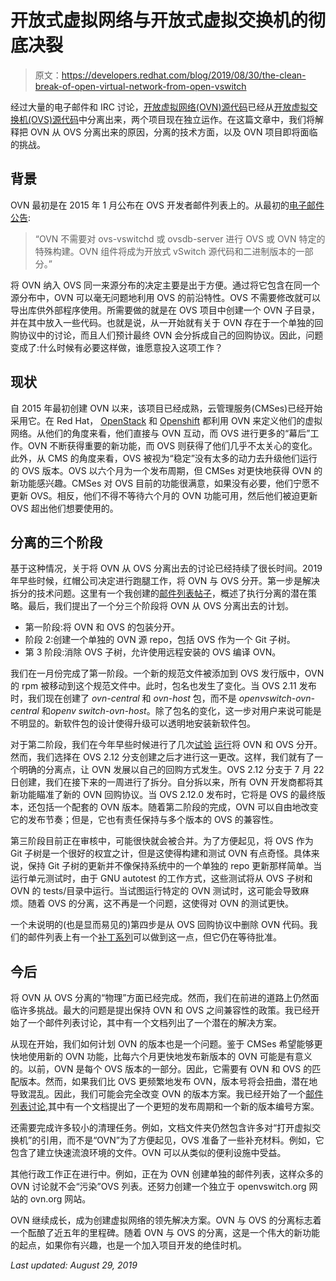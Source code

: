 # 开放式虚拟网络与开放式虚拟交换机的彻底决裂

> 原文：<https://developers.redhat.com/blog/2019/08/30/the-clean-break-of-open-virtual-network-from-open-vswitch>

经过大量的电子邮件和 IRC 讨论，[开放虚拟网络(OVN)源代码](https://github.com/ovn-org/ovn)已经从[开放虚拟交换机(OVS)源代码](https://github.com/openvswitch/ovs)中分离出来，两个项目现在独立运作。在这篇文章中，我们将解释把 OVN 从 OVS 分离出来的原因，分离的技术方面，以及 OVN 项目即将面临的挑战。

## 背景

OVN 最初是在 2015 年 1 月公布在 OVS 开发者邮件列表上的。从最初的[电子邮件公告](https://mail.openvswitch.org/pipermail/ovs-dev/2015-January/293922.html):

> “OVN 不需要对 ovs-vswitchd 或 ovsdb-server 进行 OVS 或 OVN 特定的特殊构建。OVN 组件将成为开放式 vSwitch 源代码和二进制版本的一部分。”

将 OVN 纳入 OVS 同一来源分布的决定主要是出于方便。通过将它包含在同一个源分布中，OVN 可以毫无问题地利用 OVS 的前沿特性。OVS 不需要修改就可以导出库供外部程序使用。所需要做的就是在 OVS 项目中创建一个 OVN 子目录，并在其中放入一些代码。也就是说，从一开始就有关于 OVN 存在于一个单独的回购协议中的讨论，而且人们预计最终 OVN 会分拆成自己的回购协议。因此，问题变成了:什么时候有必要这样做，谁愿意投入这项工作？

## 现状

自 2015 年最初创建 OVN 以来，该项目已经成熟，云管理服务(CMSes)已经开始采用它。在 Red Hat， [OpenStack](https://www.openstack.org/) 和 [Openshift](https://developers.redhat.com/openshift/) 都利用 OVN 来定义他们的虚拟网络。从他们的角度来看，他们直接与 OVN 互动，而 OVS 进行更多的“幕后”工作。OVN 不断获得重要的新功能，而 OVS 则获得了他们几乎不太关心的变化。此外，从 CMS 的角度来看，OVS 被视为“稳定”没有太多的动力去升级他们运行的 OVS 版本。OVS 以六个月为一个发布周期，但 CMSes 对更快地获得 OVN 的新功能感兴趣。CMSes 对 OVS 目前的功能很满意，如果没有必要，他们宁愿不更新 OVS。相反，他们不得不等待六个月的 OVN 功能可用，然后他们被迫更新 OVS 超出他们想要使用的。

## 分离的三个阶段

基于这种情况，关于将 OVN 从 OVS 分离出去的讨论已经持续了很长时间。2019 年早些时候，红帽公司决定进行跑腿工作，将 OVN 与 OVS 分开。第一步是解决拆分的技术问题。这里有一个我创建的[邮件列表帖子](https://mail.openvswitch.org/pipermail/ovs-dev/2018-December/354513.html)，概述了执行分离的潜在策略。最后，我们提出了一个分三个阶段将 OVN 从 OVS 分离出去的计划。

*   第一阶段:将 OVN 和 OVS 的包装分开。
*   阶段 2:创建一个单独的 OVN 源 repo，包括 OVS 作为一个 Git 子树。
*   第 3 阶段:消除 OVS 子树，允许使用远程安装的 OVS 编译 OVN。

我们在一月份完成了第一阶段。一个新的规范文件被添加到 OVS 发行版中，OVN 的 rpm 被移动到这个规范文件中。此时，包名也发生了变化。当 OVS 2.11 发布时，我们现在创建了 *ovn-central* 和 *ovn-host* 包，而不是 *openvswitch-ovn-central* 和*openv switch-ovn-host*。除了包名的变化，这一步对用户来说可能是不明显的。新软件包的设计使得升级可以透明地安装新软件包。

对于第二阶段，我们在今年早些时候进行了几次[试验](https://mail.openvswitch.org/pipermail/ovs-dev/2019-February/356365.html) [运行](https://mail.openvswitch.org/pipermail/ovs-dev/2019-March/357586.html)将 OVN 和 OVS 分开。然而，我们选择在 OVS 2.12 分支创建之后才进行这一更改。这样，我们就有了一个明确的分离点，让 OVN 发展以自己的回购方式发生。OVS 2.12 分支于 7 月 22 日创建，我们在接下来的一周进行了拆分。自分拆以来，所有 OVN 开发商都将其新功能瞄准了新的 OVN 回购协议。当 OVS 2.12.0 发布时，它将是 OVS 的最终版本，还包括一个配套的 OVN 版本。随着第二阶段的完成，OVN 可以自由地改变它的发布节奏；但是，它也有责任保持与多个版本的 OVS 的兼容性。

第三阶段目前正在审核中，可能很快就会被合并。为了方便起见，将 OVS 作为 Git 子树是一个很好的权宜之计，但是这使得构建和测试 OVN 有点奇怪。具体来说，保持 Git 子树的更新并不像保持系统中的一个单独的 repo 更新那样简单。当运行单元测试时，由于 GNU autotest 的工作方式，这些测试将从 OVS 子树和 OVN 的 tests/目录中运行。当试图运行特定的 OVN 测试时，这可能会导致麻烦。随着 OVS 的分离，这不再是一个问题，这使得对 OVN 的测试更快。

一个未说明的(也是显而易见的)第四步是从 OVS 回购协议中删除 OVN 代码。我们的邮件列表上有一个[补丁系列](https://mail.openvswitch.org/pipermail/ovs-dev/2019-August/361704.html)可以做到这一点，但它仍在等待批准。

## 今后

将 OVN 从 OVS 分离的“物理”方面已经完成。然而，我们在前进的道路上仍然面临许多挑战。最大的问题是提出保持 OVN 和 OVS 之间兼容性的政策。我已经开始了一个邮件列表讨论，其中有一个文档列出了一个潜在的解决方案。

从现在开始，我们如何计划 OVN 的版本也是一个问题。鉴于 CMSes 希望能够更快地使用新的 OVN 功能，比每六个月更快地发布新版本的 OVN 可能是有意义的。以前，OVN 是每个 OVS 版本的一部分。因此，它需要有 OVN 和 OVS 的匹配版本。然而，如果我们比 OVS 更频繁地发布 OVN，版本号将会扭曲，潜在地导致混乱。因此，我们可能会完全改变 OVN 的版本方案。我已经开始了一个[邮件列表讨论](https://mail.openvswitch.org/pipermail/ovs-dev/2019-August/361439.html),其中有一个文档提出了一个更短的发布周期和一个新的版本编号方案。

还需要完成许多较小的清理任务。例如，文档文件夹仍然包含许多对“打开虚拟交换机”的引用，而不是“OVN”为了方便起见，OVS 准备了一些补充材料。例如，它包含了建立快速流浪环境的文件。OVN 可以从类似的便利设施中受益。

其他行政工作正在进行中。例如，正在为 OVN 创建单独的邮件列表，这样众多的 OVN 讨论就不会“污染”OVS 列表。还努力创建一个独立于 openvswitch.org 网站的 ovn.org 网站。

OVN 继续成长，成为创建虚拟网络的领先解决方案。OVN 与 OVS 的分离标志着一个酝酿了近五年的里程碑。随着 OVN 与 OVS 的分离，这是一个伟大的新功能的起点，如果你有兴趣，也是一个加入项目开发的绝佳时机。

*Last updated: August 29, 2019*
